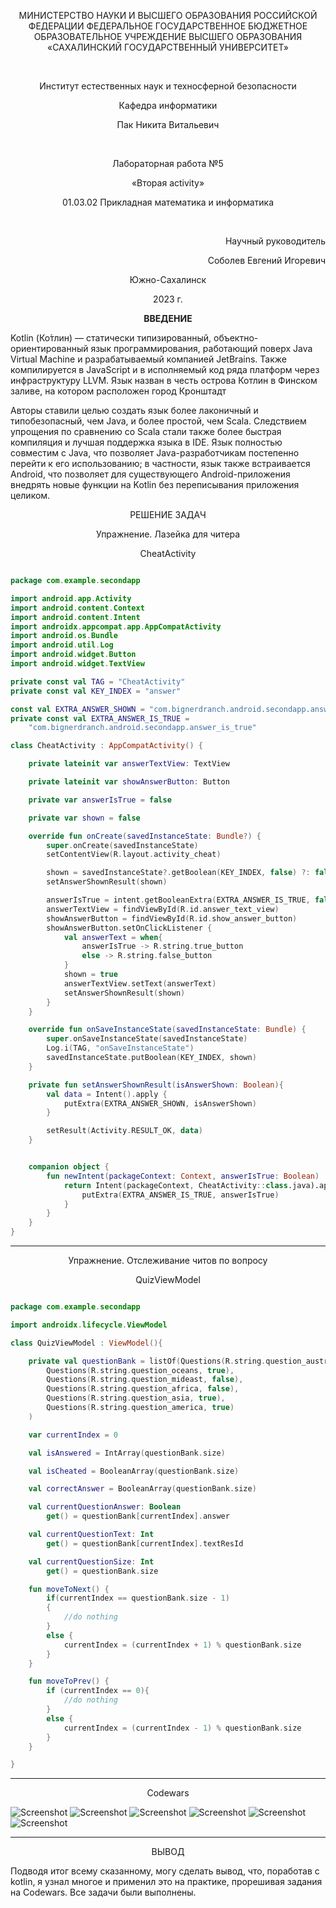 <p align = "center">МИНИСТЕРСТВО НАУКИ И ВЫСШЕГО ОБРАЗОВАНИЯ
РОССИЙСКОЙ ФЕДЕРАЦИИ
ФЕДЕРАЛЬНОЕ ГОСУДАРСТВЕННОЕ БЮДЖЕТНОЕ
ОБРАЗОВАТЕЛЬНОЕ УЧРЕЖДЕНИЕ ВЫСШЕГО ОБРАЗОВАНИЯ
«САХАЛИНСКИЙ ГОСУДАРСТВЕННЫЙ УНИВЕРСИТЕТ»</p>
<br>
<p align = "center">Институт естественных наук и техносферной безопасности</p>
<p align = "center">Кафедра информатики</p>
<p align = "center">Пак Никита Витальевич</p>
<br>
<p align = "center">Лабораторная работа №5</p>
<p align = "center">«Вторая activity»</p>
<p align = "center">01.03.02 Прикладная математика и информатика</p>
<br>
<p align = "right" >Научный руководитель</p>
<p align = "right" >Соболев Евгений Игоревич</p>
<p align = "center" >Южно-Сахалинск</p>
<p align = "center" >2023 г.</p>
<p align = "center" ><b>ВВЕДЕНИЕ</b></p>
<p>Kotlin (Ко́тлин) — статически типизированный, объектно-ориентированный язык программирования, работающий поверх Java Virtual Machine и разрабатываемый компанией JetBrains. Также компилируется в JavaScript и в исполняемый код ряда платформ через инфраструктуру LLVM. Язык назван в честь острова Котлин в Финском заливе, на котором расположен город Кронштадт</p>
<p>Авторы ставили целью создать язык более лаконичный и типобезопасный, чем Java, и более простой, чем Scala. Следствием упрощения по сравнению со Scala стали также более быстрая компиляция и лучшая поддержка языка в IDE. Язык полностью совместим с Java, что позволяет Java-разработчикам постепенно перейти к его использованию; в частности, язык также встраивается Android, что позволяет для существующего Android-приложения внедрять новые функции на Kotlin без переписывания приложения целиком.</p>
<p align = "center" >РЕШЕНИЕ ЗАДАЧ</p>

<p align = "center" >Упражнение. Лазейка для читера </p>
<p align = "center" >CheatActivity</p>

```kotlin

package com.example.secondapp

import android.app.Activity
import android.content.Context
import android.content.Intent
import androidx.appcompat.app.AppCompatActivity
import android.os.Bundle
import android.util.Log
import android.widget.Button
import android.widget.TextView

private const val TAG = "CheatActivity"
private const val KEY_INDEX = "answer"

const val EXTRA_ANSWER_SHOWN = "com.bignerdranch.android.secondapp.answer_shown"
private const val EXTRA_ANSWER_IS_TRUE =
    "com.bignerdranch.android.secondapp.answer_is_true"

class CheatActivity : AppCompatActivity() {

    private lateinit var answerTextView: TextView

    private lateinit var showAnswerButton: Button

    private var answerIsTrue = false

    private var shown = false

    override fun onCreate(savedInstanceState: Bundle?) {
        super.onCreate(savedInstanceState)
        setContentView(R.layout.activity_cheat)

        shown = savedInstanceState?.getBoolean(KEY_INDEX, false) ?: false
        setAnswerShownResult(shown)

        answerIsTrue = intent.getBooleanExtra(EXTRA_ANSWER_IS_TRUE, false)
        answerTextView = findViewById(R.id.answer_text_view)
        showAnswerButton = findViewById(R.id.show_answer_button)
        showAnswerButton.setOnClickListener {
            val answerText = when{
                answerIsTrue -> R.string.true_button
                else -> R.string.false_button
            }
            shown = true
            answerTextView.setText(answerText)
            setAnswerShownResult(shown)
        }
    }

    override fun onSaveInstanceState(savedInstanceState: Bundle) {
        super.onSaveInstanceState(savedInstanceState)
        Log.i(TAG, "onSaveInstanceState")
        savedInstanceState.putBoolean(KEY_INDEX, shown)
    }

    private fun setAnswerShownResult(isAnswerShown: Boolean){
        val data = Intent().apply {
            putExtra(EXTRA_ANSWER_SHOWN, isAnswerShown)
        }

        setResult(Activity.RESULT_OK, data)
    }


    companion object {
        fun newIntent(packageContext: Context, answerIsTrue: Boolean) : Intent {
            return Intent(packageContext, CheatActivity::class.java).apply {
                putExtra(EXTRA_ANSWER_IS_TRUE, answerIsTrue)
            }
        }
    }
}


```

***

<p align = "center" >Упражнение. Отслеживание читов по вопросу  </p>
<p align = "center" >QuizViewModel</p>

```kotlin

package com.example.secondapp

import androidx.lifecycle.ViewModel

class QuizViewModel : ViewModel(){

    private val questionBank = listOf(Questions(R.string.question_australia, true),
        Questions(R.string.question_oceans, true),
        Questions(R.string.question_mideast, false),
        Questions(R.string.question_africa, false),
        Questions(R.string.question_asia, true),
        Questions(R.string.question_america, true)
    )

    var currentIndex = 0

    val isAnswered = IntArray(questionBank.size)

    val isCheated = BooleanArray(questionBank.size)

    val correctAnswer = BooleanArray(questionBank.size)

    val currentQuestionAnswer: Boolean
        get() = questionBank[currentIndex].answer

    val currentQuestionText: Int
        get() = questionBank[currentIndex].textResId

    val currentQuestionSize: Int
        get() = questionBank.size

    fun moveToNext() {
        if(currentIndex == questionBank.size - 1)
        {
            //do nothing
        }
        else {
            currentIndex = (currentIndex + 1) % questionBank.size
        }
    }

    fun moveToPrev() {
        if (currentIndex == 0){
            //do nothing
        }
        else {
            currentIndex = (currentIndex - 1) % questionBank.size
        }
    }

}

```

***

<p align = "center" >Codewars</p>

![Screenshot](https://github.com/Pupkapus/GeoQiuz6/blob/main/cd1.png)
![Screenshot](https://github.com/Pupkapus/GeoQiuz6/blob/main/cd2.png)
![Screenshot](https://github.com/Pupkapus/GeoQiuz6/blob/main/cd3.png)
![Screenshot](https://github.com/Pupkapus/GeoQiuz6/blob/main/cd4.png)
![Screenshot](https://github.com/Pupkapus/GeoQiuz6/blob/main/cd5.png)
![Screenshot](https://github.com/Pupkapus/GeoQiuz6/blob/main/cd6.png)

***
<p align = "center" >ВЫВОД</p>
<p>Подводя итог всему сказанному, могу сделать вывод, что, поработав c kotlin, я узнал многое и применил это на практике, прорешивая задания на Codewars. Все задачи были выполнены.</p>
